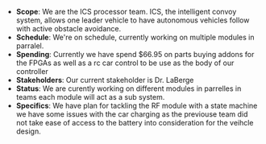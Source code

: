 - **Scope**: We are the ICS processor team. ICS, the intelligent convoy system, allows one leader vehicle to have autonomous vehicles follow with active obstacle avoidance.
- **Schedule**: We're on schedule, currently working on multiple modules in parralel.
- **Spending**: Currently we have spend $66.95 on parts buying addons for the FPGAs as well as a rc car control to be use as the body of our controller
- **Stakeholders**: Our current stakeholder is Dr. LaBerge
- **Status**: We are curently working on different modules in parrelles in teams each module will act as a sub system.
- **Specifics**: We have plan for tackling the RF module with a state machine we have some issues with the car charging as the previouse team did not take ease of access to the battery into consideration for the veihcle design.
